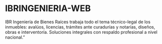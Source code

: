 # IBRINGENIERIA-WEB
IBR Ingeniería de Bienes Raíces trabaja todo el tema técnico-legal de los inmuebles: avalúos, licencias, trámites ante curadurías y notarías, diseños, obras e interventoría. Soluciones integrales con respaldo profesional  a nivel nacional.”
